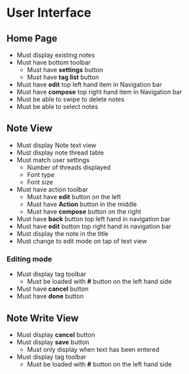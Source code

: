 # User Interface

## Home Page

* Must display existing notes
* Must have bottom toolbar
    * Must have **settings** button
    * Must have **tag list** button
* Must have **edit** top left hand item in Navigation bar
* Must have **compose** top right hand item in Navigation bar
* Must be able to swipe to delete notes
* Must be able to select notes

## Note View

* Must display Note text view
* Must display note thread table
* Must match user settings
    * Number of threads displayed
    * Font type
    * Font size
* Must have action toolbar
    * Must have **edit** button on the left
    * Must have **Action** button in the middle
    * Must have **compose** button on the right
* Must have **back** button top left hand in navigation bar
* Must have **edit** button top right hand in navigation bar
* Must display the note in the title
* Must change to edit mode on tap of text view

### Editing mode

* Must display tag toolbar
    * Must be loaded with **#** button on the left hand side
* Must have **cancel** button
* Must have **done** button


## Note Write View

* Must display **cancel** button
* Must display **save** button
	* Must only display when text has been entered
* Must display tag toolbar
    * Must be loaded with **#** button on the left hand side

